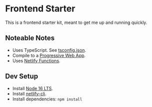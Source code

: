 # Frontend Starter

This is a frontend starter kit, meant to get me up and running quickly.

## Noteable Notes

* Uses TypeScript. See [tsconfig.json](./tsconfig.json).
* Compile to a [Progressive Web App](https://developer.mozilla.org/en-US/docs/Web/Progressive_web_apps).
* Uses [Netlify Functions](https://www.netlify.com/products/functions/).


## Dev Setup

* Install [Node 16 LTS](https://github.com/nvm-sh/nvm).
* Install [netlify-cli](https://docs.netlify.com/cli/get-started/).
* Install dependencies: `npm install`
